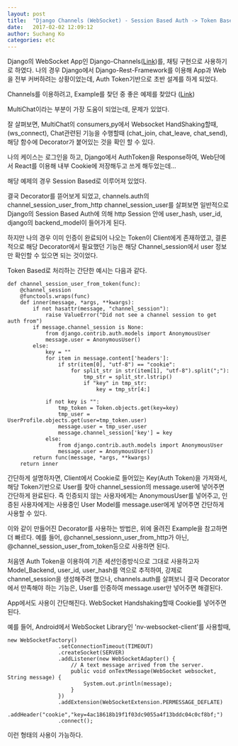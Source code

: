 ```yaml
---
layout: post
title:  "Django Channels (WebSocket) - Session Based Auth -> Token Based Auth"
date:   2017-02-02 12:09:12
author: Suchang Ko
categories: etc
---
```

Django의 WebSocket App인 Django-Channels([Link](https://github.com/django/channels))를, 채팅 구현으로 사용하기로 하였다.
나의 경우 Django에서 Django-Rest-Framework를 이용해 App과 Web을 전부 커버하려는 상황이었는데,
Auth Token기반으로 초반 설계를 하게 되었다.

Channels를 이용하려고, Example를 찾던 중 좋은 예제를 찾았다 ([Link](https://github.com/andrewgodwin/channels-examples))

MultiChat이라는 부분이 가장 도움이 되었는데, 문제가 있었다.

잘 살펴보면, MultiChat의 consumers,py에서 Websocket HandShaking할때, (ws_connect),
Chat관련된 기능을 수행할때 (chat_join, chat_leave, chat_send), 해당 함수에 Decorator가 붙어있는 것을 확인 할 수 있다.

나의 케이스는 로그인을 하고, Django에서 AuthToken을 Response하여, Web단에서 React를 이용해 내부 Cookie에 저장해두고 쓰게 해두었는데...

해당 예제의 경우 Session Based로 이루어져 있었다.

결국 Decorator를 뜯어보게 되었고,
channels.auth의 channel_session_user_from_http channel_session_user를 살펴보면
일반적으로 Django의 Session Based Auth에 의해 http Session 안에 user_hash, user_id, django의 backend_model이 들어가게 된다.

하지만 나의 경우 이미 인증이 완료되어 나오는 Token이 Client에게 존재하였고,
결론적으로 해당 Decorator에서 필요했던 기능은 해당 Channel_session에서 user 정보만 확인할 수 있으면 되는 것이었다.

Token Based로 처리하는 간단한 예시는 다음과 같다.
```
def channel_session_user_from_token(func):
    @channel_session
    @functools.wraps(func)
    def inner(message, *args, **kwargs):
        if not hasattr(message, "channel_session"):
            raise ValueError("Did not see a channel session to get auth from")
        if message.channel_session is None:
            from django.contrib.auth.models import AnonymousUser
            message.user = AnonymousUser()
        else:
            key = ""
            for item in message.content['headers']:
                if str(item[0], "utf-8") == "cookie":
                    for split_str in str(item[1], "utf-8").split(";"):
                        tmp_str = split_str.lstrip()
                        if "key" in tmp_str:
                            key = tmp_str[4:]

            if not key is "":
                tmp_token = Token.objects.get(key=key)
                tmp_user = UserProfile.objects.get(user=tmp_token.user)
                message.user = tmp_user.user
                message.channel_session['key'] = key
            else:
                from django.contrib.auth.models import AnonymousUser
                message.user = AnonymousUser()
        return func(message, *args, **kwargs)
    return inner
```

간단하게 설명하자면, Client에서 Cookie로 들어있는 Key(Auth Token)을 가져와서,
해당 Token기반으로  User를 찾아 channel_session의 message.user에 넣어주면 간단하게 완료된다.
즉 인증되지 않는 사용자에게는 AnonymousUser를 넣어주고, 인증된 사용자에게는 사용중인 User Model를 message.user에게 넣어주면 간단하게 사용할 수 있다.

이와 같이 만들어진 Decorator를 사용하는 방법은, 위에 올려진 Example을 참고하면 더 빠르다.
예를 들어, @channel_sessionn_user_from_http가 아닌, @channel_session_user_from_token등으로 사용하면 된다.

처음엔 Auth Token을 이용하여 기존 세션인증방식으로 그대로 사용하고자 Model_Backend, user_id, user_hash를 역으로 추적하여, 강제로 channel_session을 생성해주려 했으나,
channels.auth를 살펴보니 결국 Decorator에서 만족해야 하는 기능은, User를 인증하여 message.user만 넣어주면 해결된다.

App에서도 사용이 간단해진다.
WebSocket Handshaking할때 Cookie를 넣어주면 된다.

예를 들어, Android에서 WebSocket Library인 'nv-websocket-client'를 사용할때,
```
new WebSocketFactory()
                .setConnectionTimeout(TIMEOUT)
                .createSocket(SERVER)
                .addListener(new WebSocketAdapter() {
                    // A text message arrived from the server.
                    public void onTextMessage(WebSocket websocket, String message) {
                        System.out.println(message);
                    }
                })
                .addExtension(WebSocketExtension.PERMESSAGE_DEFLATE)
                .addHeader("cookie","key=4ac18618b19f1f03dc9055a4f13bddc04c0cf8bf;")
                .connect();
```
이런 형태의 사용이 가능하다.